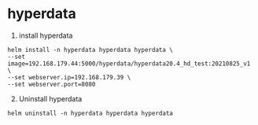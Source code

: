 # hyperdata

1. install hyperdata
```
helm install -n hyperdata hyperdata hyperdata \
--set image=192.168.179.44:5000/hyperdata/hyperdata20.4_hd_test:20210825_v1 \
--set webserver.ip=192.168.179.39 \
--set webserver.port=8080
```
2. Uninstall hyperdata
```
helm uninstall -n hyperdata hyperdata hyperdata
```
